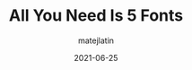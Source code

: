 ---
author: matejlatin
date: 2021-06-25
eleventyExcludeFromCollections: true
layout: post.njk
publisher: uxdesigncc
tags:
  - article
  - design
  - typography
target_url: https://uxdesign.cc/all-you-need-is-5-fonts-1166690768a
title: All You Need Is 5 Fonts
---